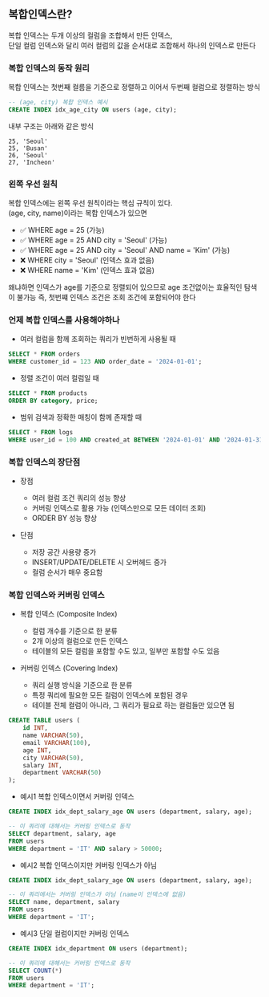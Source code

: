 ## 복합인덱스란?
복합 인덱스는 두개 이상의 컬럼을 조합해서 만든 인덱스,  
단일 컬럼 인덱스와 달리 여러 컬럼의 값을 순서대로 조합해서 하나의 인덱스로 만든다

### 복합 인덱스의 동작 원리
복합 인덱스는 첫번째 컬름을 기준으로 정렬하고 이어서 두번째 컬럼으로 정렬하는 방식

```sql
-- (age, city) 복합 인덱스 예시
CREATE INDEX idx_age_city ON users (age, city);
```

내부 구조는 아래와 같은 방식

```
25, 'Seoul'
25, 'Busan'
26, 'Seoul'
27, 'Incheon'
```

### 왼쪽 우선 원칙
복합 인덱스에는 왼쪽 우선 원칙이라는 핵심 규칙이 있다.  
(age, city, name)이라는 복합 인덱스가 있으면

- ✅ WHERE age = 25 (가능)
- ✅ WHERE age = 25 AND city = 'Seoul' (가능)
- ✅ WHERE age = 25 AND city = 'Seoul' AND name = 'Kim' (가능)
- ❌ WHERE city = 'Seoul' (인덱스 효과 없음)
- ❌ WHERE name = 'Kim' (인덱스 효과 없음)  

왜냐하면 인덱스가 age를 기준으로 정렬되어 있으므로 age 조건없이는 효율적인 탐색이 불가능
즉, 첫번쨰 인덱스 조건은 조회 조건에 포함되어야 한다

### 언제 복합 인덱스를 사용해야하나
+ 여러 컬럼을 함께 조회하는 쿼리가 빈번하게 사용될 때
```sql
SELECT * FROM orders 
WHERE customer_id = 123 AND order_date = '2024-01-01';
```

+ 정렬 조건이 여러 컬럼일 때
```sql
SELECT * FROM products 
ORDER BY category, price;
```

+ 범위 검색과 정확한 매칭이 함께 존재할 때
```sql
SELECT * FROM logs 
WHERE user_id = 100 AND created_at BETWEEN '2024-01-01' AND '2024-01-31';
```

### 복합 인덱스의 장단점

+ 장점
    - 여러 컬럼 조건 쿼리의 성능 향상
    - 커버링 인덱스로 활용 가능 (인덱스만으로 모든 데이터 조회)
    - ORDER BY 성능 향상

+ 단점
    - 저장 공간 사용량 증가
    - INSERT/UPDATE/DELETE 시 오버헤드 증가
    - 컬럼 순서가 매우 중요함

### 복합 인덱스와 커버링 인덱스

+ 복합 인덱스 (Composite Index)
    - 컬럼 개수를 기준으로 한 분류
    - 2개 이상의 컬럼으로 만든 인덱스
    - 테이블의 모든 컬럼을 포함할 수도 있고, 일부만 포함할 수도 있음

+ 커버링 인덱스 (Covering Index)
    - 쿼리 실행 방식을 기준으로 한 분류
    - 특정 쿼리에 필요한 모든 컬럼이 인덱스에 포함된 경우
    - 테이블 전체 컬럼이 아니라, 그 쿼리가 필요로 하는 컬럼들만 있으면 됨

```sql
CREATE TABLE users (
    id INT,
    name VARCHAR(50),
    email VARCHAR(100),
    age INT,
    city VARCHAR(50),
    salary INT,
    department VARCHAR(50)
);
```

+ 예시1
복합 인덱스이면서 커버링 인덱스
```sql
CREATE INDEX idx_dept_salary_age ON users (department, salary, age);

-- 이 쿼리에 대해서는 커버링 인덱스로 동작
SELECT department, salary, age 
FROM users 
WHERE department = 'IT' AND salary > 50000;
```

+ 예시2
복합 인덱스이지만 커버링 인덱스가 아님
```sql
CREATE INDEX idx_dept_salary_age ON users (department, salary, age);

-- 이 쿼리에서는 커버링 인덱스가 아님 (name이 인덱스에 없음)
SELECT name, department, salary 
FROM users 
WHERE department = 'IT';
```

+ 예시3
단일 컬럼이지만 커버링 인덱스
```sql
CREATE INDEX idx_department ON users (department);

-- 이 쿼리에 대해서는 커버링 인덱스로 동작
SELECT COUNT(*) 
FROM users 
WHERE department = 'IT';
```
